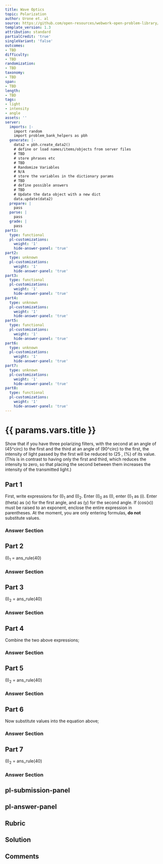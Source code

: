 ```yaml
---
title: Wave Optics
topic: Polarization
author: Urone et. al
source: https://github.com/open-resources/webwork-open-problem-library/tree/master/Contrib/BrockPhysics/College_Physics_Urone/27.Wave_Optics/Polarization/NU_U17-27-08-006.pg
template_version: 1.3
attribution: standard
partialCredit: 'true'
singleVariant: 'false'
outcomes:
- TBD
difficulty:
- TBD
randomization:
- TBD
taxonomy:
- TBD
span:
- TBD
length:
- TBD
tags:
- light
- intensity
- angle
assets: ''
server:
  imports: |-
    import random
    import problem_bank_helpers as pbh
  generate: |-
    data2 = pbh.create_data2()
    # define or load names/items/objects from server files
    # TBD
    # store phrases etc
    # TBD
    # Randomize Variables
    # N/A
    # store the variables in the dictionary params
    # TBD
    # define possible answers
    # TBD
    # Update the data object with a new dict
    data.update(data2)
  prepare: |
    pass
  parse: |
    pass
  grade: |
    pass
part1:
  type: functional
  pl-customizations:
    weight: '1'
    hide-answer-panel: 'true'
part2:
  type: unknown
  pl-customizations:
    weight: '1'
    hide-answer-panel: 'true'
part3:
  type: functional
  pl-customizations:
    weight: '1'
    hide-answer-panel: 'true'
part4:
  type: unknown
  pl-customizations:
    weight: '1'
    hide-answer-panel: 'true'
part5:
  type: functional
  pl-customizations:
    weight: '1'
    hide-answer-panel: 'true'
part6:
  type: unknown
  pl-customizations:
    weight: '1'
    hide-answer-panel: 'true'
part7:
  type: unknown
  pl-customizations:
    weight: '1'
    hide-answer-panel: 'true'
part8:
  type: functional
  pl-customizations:
    weight: '1'
    hide-answer-panel: 'true'
---
```


# {{ params.vars.title }} 


Show that if you have three polarizing filters, with the second at an angle of (45^circ) to the first and the third at an angle of (90^circ) to the first, the intensity of light passed by the first will be reduced to (25 , (%) of its value. (This is in contrast to having only the first and third, which reduces the intensity to zero, so that placing the second between them increases the intensity of the transmitted light.)

## Part 1 
First, write expressions for (I)<sub>1</sub> and (I)<sub>2</sub>. Enter (I)<sub>0</sub> as (I), enter (I)<sub>1</sub> as (i). Enter (theta) as (x) for the first angle, and as (y) for the second angle. If (cos(x)) must be raised to an exponent, enclose the entire expression in parentheses. At the moment, you are only entering formulas, <strong>do not</strong> substitute values. 


 ### Answer Section

## Part 2 
(I)<sub>1</sub> = ans_rule(40) 


 ### Answer Section

## Part 3 
(I)<sub>2</sub> = ans_rule(40) 


 ### Answer Section

## Part 4 
Combine the two above expressions; 


 ### Answer Section

## Part 5 
(I)<sub>2</sub> = ans_rule(40) 


 ### Answer Section

## Part 6 
Now substitute values into the equation above; 


 ### Answer Section

## Part 7 
(I)<sub>2</sub> = ans_rule(40) 


 ### Answer Section


## pl-submission-panel 


## pl-answer-panel 


## Rubric 


## Solution 


## Comments 


